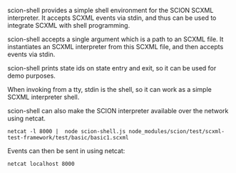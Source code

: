 scion-shell provides a simple shell environment for the SCION SCXML interpreter. It accepts SCXML events via stdin, and thus can be used to integrate SCXML with shell programming.

scion-shell accepts a single argument which is a path to an SCXML file. It instantiates an SCXML interpreter from this SCXML file, and then accepts events via stdin.  

scion-shell prints state ids on state entry and exit, so it can be used for demo purposes.  

When invoking from a tty, stdin is the shell, so it can work as a simple SCXML interpreter shell. 

scion-shell can also make the SCION interpreter available over the network using netcat. 

    netcat -l 8000 |  node scion-shell.js node_modules/scion/test/scxml-test-framework/test/basic/basic1.scxml

Events can then be sent in using netcat:

    netcat localhost 8000

